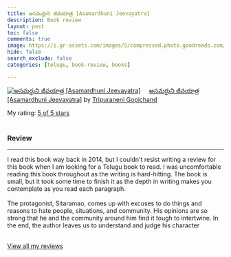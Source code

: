 ```yaml
---
title: అసమర్ధుని జీవయాత్ర [Asamardhuni Jeevayatra]
description: Book review
layout: post
toc: false
comments: true
image: https://i.gr-assets.com/images/S/compressed.photo.goodreads.com/books/1373622030l/18189697.jpg
hide: false
search_exclude: false
categories: [telugu, book-review, books]

---
```

<a href="https://www.goodreads.com/book/show/18189697-asamardhuni-jeevayatra" style="float: left; padding-right: 20px"><img border="0" alt="అసమర్ధుని జీవయాత్ర [Asamardhuni Jeevayatra]" src="https://i.gr-assets.com/images/S/compressed.photo.goodreads.com/books/1373622030l/18189697.jpg" /></a><a href="https://www.goodreads.com/book/show/18189697-asamardhuni-jeevayatra">అసమర్ధుని జీవయాత్ర [Asamardhuni Jeevayatra]</a> by <a href="https://www.goodreads.com/author/show/6820652.Tripuraneni_Gopichand">Tripuraneni Gopichand</a><br/>

My rating: <a href="https://www.goodreads.com/review/show/3559140970">5 of 5 stars</a><br /><br />

### Review
---

I read this book way back in 2014, but I couldn't resist writing a review for this book when I am looking for a Telugu book to read. I was uncomfortable reading this book throughout as the writing is hard-hitting. The book is small, but it took some time to finish it as the depth in writing makes you contemplate as you read each paragraph. <br /><br />The protagonist, Sitaramao, comes up with excuses to do things and reasons to hate people, situations, and community. His opinions are so strong that he and the community around him find it tough to intertwine. In the end, the author leaves us to understand and judge his character
<br/><br/>

<a href="https://www.goodreads.com/review/list/110304968-ravi">View all my reviews</a>
